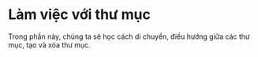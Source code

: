 # Làm việc với thư mục

Trong phần này, chúng ta sẽ học cách di chuyển, điều hướng giữa các thư mục, tạo và xóa thư mục.